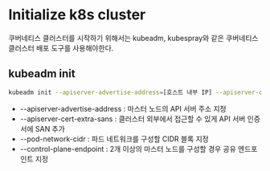 # Initialize k8s cluster
쿠버네티스 클러스터를 시작하기 위해서는 kubeadm, kubespray와 같은 쿠버네티스 클러스터 배포 도구를 사용해야한다.

## kubeadm init
```sh Terminal
kubeadm init --apiserver-advertise-address=[호스트 내부 IP] --apiserver-cert-extra-sans=[호스트 외부 IP 또는 DNS] --pod-network-cidr=[파드 네트워크 CIDR 블록]
```

- --apiserver-advertise-address : 마스터 노드의 API 서버 주소 지정
- --apiserver-cert-extra-sans : 클러스터 외부에서 접근할 수 있게 API 서버 인증서에 SAN 추가
- --pod-network-cidr : 파드 네트워크를 구성할 CIDR 블록 지정
- --control-plane-endpoint : 2개 이상의 마스터 노드를 구성할 경우 공유 엔드포인트 지정

